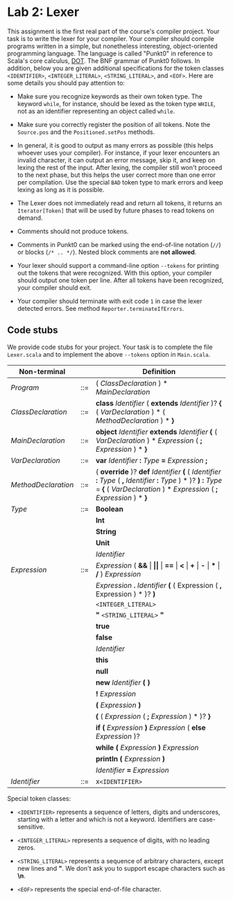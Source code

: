 # Lab 2: Lexer

This assignment is the first real part of the course's compiler
project. Your task is to write the lexer for your compiler. Your
compiler should compile programs written in a simple, but nonetheless
interesting, object-oriented programming language. The language is
called "Punkt0" in reference to Scala's core calculus,
[DOT](https://infoscience.epfl.ch/record/215280). The BNF grammar of
Punkt0 follows. In addition, below you are given additional
specifications for the token classes `<IDENTIFIER>`,
`<INTEGER_LITERAL>`, `<STRING_LITERAL>`, and `<EOF>`. Here are some
details you should pay attention to:

* Make sure you recognize keywords as their own token type. The
  keyword `while`, for instance, should be lexed as the token type
  `WHILE`, not as an identifier representing an object called `while`.

* Make sure you correctly register the position of all tokens. Note
  the `Source.pos` and the `Positioned.setPos` methods.

* In general, it is good to output as many errors as possible (this
  helps whoever uses your compiler). For instance, if your lexer
  encounters an invalid character, it can output an error message,
  skip it, and keep on lexing the rest of the input. After lexing, the
  compiler still won't proceed to the next phase, but this helps the
  user correct more than one error per compilation. Use the special
  `BAD` token type to mark errors and keep lexing as long as it is
  possible.

* The Lexer does not immediately read and return all tokens, it
  returns an `Iterator[Token]` that will be used by future phases to
  read tokens on demand.

* Comments should not produce tokens.

* Comments in Punkt0 can be marked using the end-of-line notation
  (`//`) or blocks (`/* .. */`). Nested block comments are **not
  allowed**.

* Your lexer should support a command-line option `--tokens` for
  printing out the tokens that were recognized. With this option, your
  compiler should output one token per line. After all tokens have
  been recognized, your compiler should exit.

* Your compiler should terminate with exit code `1` in case the lexer
  detected errors. See method `Reporter.terminateIfErrors`.

## Code stubs

We provide code stubs for your project. Your task is to complete the
file `Lexer.scala` and to implement the above `--tokens` option in
`Main.scala`.

| Non-terminal        |     | Definition                                                                                                                                                                                    |
| ------------------- | --- | --------------------------------------------------------------------------------------------------------------------------------------------------------------------------------------------- |
| *Program*           | ::= | ( *ClassDeclaration* ) * *MainDeclaration* <EOF>                                                                                                                                              |
| *ClassDeclaration*  | ::= | **class** *Identifier* ( **extends** *Identifier* )? **{** ( *VarDeclaration* ) * ( *MethodDeclaration* ) * **}**                                                                             |
| *MainDeclaration*   | ::= | **object** *Identifier* **extends** *Identifier* **{** ( *VarDeclaration* ) * *Expression* ( **;** *Expression* ) * **}**                                                  |
| *VarDeclaration*    | ::= | **var** *Identifier* **:** *Type* **=** *Expression* **;**                                                                                                                                    |
| *MethodDeclaration* | ::= | ( **override** )? **def** *Identifier* **(** ( *Identifier* **:** *Type* ( **,** *Identifier* **:** *Type* ) * )? **)** **:** *Type* = **{** ( *VarDeclaration* ) * *Expression* ( **;** *Expression* ) * **}** |
| *Type*              | ::= | **Boolean**                                                                                                                                                                                   |
|                     |     | **Int**                                                                                                                                                                                       |
|                     |     | **String**                                                                                                                                                                                    |
|                     |     | **Unit**                                                                                                                                                                                      |
|                     |     | *Identifier*                                                                                                                                                                                  |
| *Expression*        | ::= | *Expression* ( **&&** &#124; **&#124;&#124;** &#124; **==** &#124; **<** &#124; **+** &#124; **-** &#124; **&#42;** &#124; **/** ) *Expression*                                                                                              |
|                     |     | *Expression* **.** *Identifier* **(** ( Expression ( **,** Expression ) * )? **)**                                                                                                            |
|                     |     | `<INTEGER_LITERAL>`                                                                                                                                                                           |
|                     |     | **"** `<STRING_LITERAL>` **"**                                                                                                                                                                |
|                     |     | **true**                                                                                                                                                                                      |
|                     |     | **false**                                                                                                                                                                                     |
|                     |     | *Identifier*                                                                                                                                                                                  |
|                     |     | **this**                                                                                                                                                                                      |
|                     |     | **null**                                                                                                                                                                                      |
|                     |     | **new** *Identifier* **(** **)**                                                                                                                                                              |
|                     |     | **!** *Expression*                                                                                                                                                                            |
|                     |     | **(** *Expression* **)**                                                                                                                                                                      |
|                     |     | **{** ( *Expression* ( **;** *Expression* ) * )? **}**                                                                                                                                        |
|                     |     | **if** **(** *Expression* **)** *Expression* ( **else** *Expression* )?                                                                                                                       |
|                     |     | **while** **(** *Expression* **)** *Expression*                                                                                                                                               |
|                     |     | **println** **(** *Expression* **)**                                                                                                                                                          |
|                     |     | *Identifier* **=** *Expression*                                                                                                                                                               |
| *Identifier*        | ::= | x`<IDENTIFIER>`                                                                                                                                                                                |


Special token classes:

* `<IDENTIFIER>` represents a sequence of letters, digits and
  underscores, starting with a letter and which is not a
  keyword. Identifiers are case-sensitive.

* `<INTEGER_LITERAL>` represents a sequence of digits, with no leading
  zeros.

* `<STRING_LITERAL>` represents a sequence of arbitrary characters,
  except new lines and **"**. We don't ask you to support escape
  characters such as **\n**.

* `<EOF>` represents the special end-of-file character.
